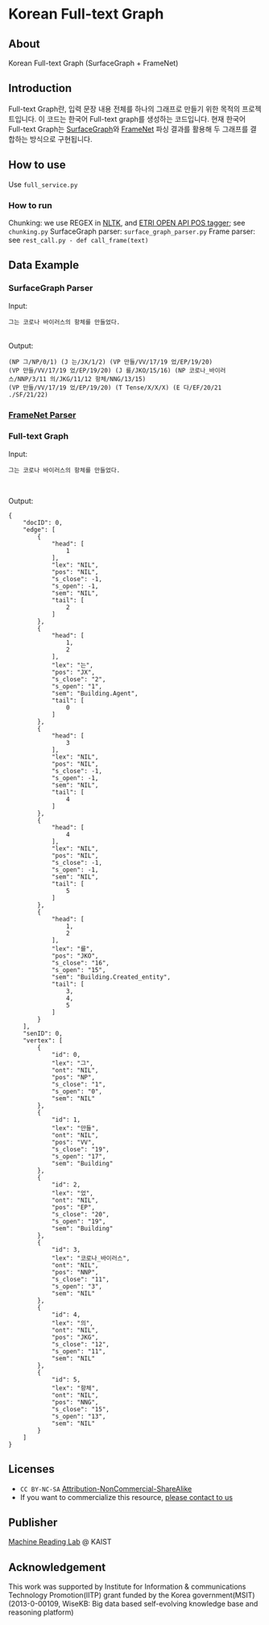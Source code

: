 # Korean Full-text Graph

## About
Korean Full-text Graph (SurfaceGraph + FrameNet)

## Introduction
Full-text Graph란, 입력 문장 내용 전체를 하나의 그래프로 만들기 위한 목적의 프로젝트입니다. 이 코드는 한국어 Full-text graph를 생성하는 코드입니다. 현재 한국어 Full-text Graph는 [SurfaceGraph](https://github.com/sanghanam/SRDF)와 [FrameNet](https://github.com/machinereading/frameBERT) 파싱 결과를 활용해 두 그래프를 결합하는 방식으로 구현됩니다.

## How to use
Use ``full_service.py``

### How to run
Chunking: we use REGEX in [NLTK](https://www.nltk.org/), and [ETRI OPEN API POS tagger](https://aiopen.etri.re.kr/); see ``chunking.py``
SurfaceGraph parser: ``surface_graph_parser.py``
Frame parser: see ``rest_call.py - def call_frame(text)``

## Data Example
### SurfaceGraph Parser
Input: 

```
그는 코로나 바이러스의 항체를 만들었다.
```
<br>
Output:

```
(NP 그/NP/0/1) (J 는/JX/1/2) (VP 만들/VV/17/19 었/EP/19/20)
(VP 만들/VV/17/19 었/EP/19/20) (J 를/JKO/15/16) (NP 코로나_바이러스/NNP/3/11 의/JKG/11/12 항체/NNG/13/15)
(VP 만들/VV/17/19 었/EP/19/20) (T Tense/X/X/X) (E 다/EF/20/21 ./SF/21/22)
```

### [FrameNet Parser](https://github.com/machinereading/frameBERT)
### Full-text Graph
Input: 
```
그는 코로나 바이러스의 항체를 만들었다.
```
<br>

Output:
```
{
    "docID": 0,
    "edge": [
        {
            "head": [
                1
            ],
            "lex": "NIL",
            "pos": "NIL",
            "s_close": -1,
            "s_open": -1,
            "sem": "NIL",
            "tail": [
                2
            ]
        },
        {
            "head": [
                1,
                2
            ],
            "lex": "는",
            "pos": "JX",
            "s_close": "2",
            "s_open": "1",
            "sem": "Building.Agent",
            "tail": [
                0
            ]
        },
        {
            "head": [
                3
            ],
            "lex": "NIL",
            "pos": "NIL",
            "s_close": -1,
            "s_open": -1,
            "sem": "NIL",
            "tail": [
                4
            ]
        },
        {
            "head": [
                4
            ],
            "lex": "NIL",
            "pos": "NIL",
            "s_close": -1,
            "s_open": -1,
            "sem": "NIL",
            "tail": [
                5
            ]
        },
        {
            "head": [
                1,
                2
            ],
            "lex": "를",
            "pos": "JKO",
            "s_close": "16",
            "s_open": "15",
            "sem": "Building.Created_entity",
            "tail": [
                3,
                4,
                5
            ]
        }
    ],
    "senID": 0,
    "vertex": [
        {
            "id": 0,
            "lex": "그",
            "ont": "NIL",
            "pos": "NP",
            "s_close": "1",
            "s_open": "0",
            "sem": "NIL"
        },
        {
            "id": 1,
            "lex": "만들",
            "ont": "NIL",
            "pos": "VV",
            "s_close": "19",
            "s_open": "17",
            "sem": "Building"
        },
        {
            "id": 2,
            "lex": "었",
            "ont": "NIL",
            "pos": "EP",
            "s_close": "20",
            "s_open": "19",
            "sem": "Building"
        },
        {
            "id": 3,
            "lex": "코로나_바이러스",
            "ont": "NIL",
            "pos": "NNP",
            "s_close": "11",
            "s_open": "3",
            "sem": "NIL"
        },
        {
            "id": 4,
            "lex": "의",
            "ont": "NIL",
            "pos": "JKG",
            "s_close": "12",
            "s_open": "11",
            "sem": "NIL"
        },
        {
            "id": 5,
            "lex": "항체",
            "ont": "NIL",
            "pos": "NNG",
            "s_close": "15",
            "s_open": "13",
            "sem": "NIL"
        }
    ]
}
```


## Licenses
* `CC BY-NC-SA` [Attribution-NonCommercial-ShareAlike](https://creativecommons.org/licenses/by-nc-sa/2.0/)
* If you want to commercialize this resource, [please contact to us](http://mrlab.kaist.ac.kr/contact)

## Publisher
[Machine Reading Lab](http://mrlab.kaist.ac.kr/) @ KAIST

## Acknowledgement
This work was supported by Institute for Information & communications Technology Promotion(IITP) grant funded by the Korea government(MSIT) (2013-0-00109, WiseKB: Big data based self-evolving knowledge base and reasoning platform)

